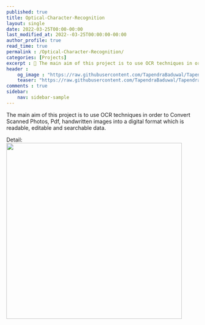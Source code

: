```yaml
---
published: true
title: Optical-Character-Recognition
layout: single
date: 2022-03-25T00:00-00:00
last_modified_at: 2022--03-25T00:00:00-00:00
author_profile: true
read_time: true
permalink : /Optical-Character-Recognition/
categories: [Projects]
excerpt : 📝 The main aim of this project is to use OCR techniques in order to Convert Scanned Photos, Pdf, handwritten images into a digital format which is readable, editable and searchable data.
header :
    og_image : "https://raw.githubusercontent.com/TapendraBaduwal/TapendraBaduwal.github.io/master/images/ocr1.png"
    teaser: "https://raw.githubusercontent.com/TapendraBaduwal/TapendraBaduwal.github.io/master/images/ocr.png"
comments : true
sidebar:
    nav: sidebar-sample
---
```


The main aim of this project is to use OCR techniques in order to Convert Scanned Photos, Pdf, handwritten images into a digital format which is readable, editable and searchable data.

Detail:
<a href="https://github.com/TapendraBaduwal/Optical-Character-Recognition"><img src="https://github-link-card.s3.ap-northeast-1.amazonaws.com/TapendraBaduwal/Optical-Character-Recognition.png" width="460px"></a>
